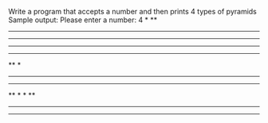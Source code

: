 Write a program that accepts a number and then prints 4 types of
pyramids
Sample output:
Please enter a number: 4
*
**
***
****
****
***
**
*
****
 ***
 **
 *
 *
 **
 ***
****
